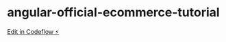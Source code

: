 # angular-official-ecommerce-tutorial

[Edit in Codeflow ⚡️](https://stackblitz.com/~/github.com/TomTomMao/angular-official-ecommerce-tutorial)
